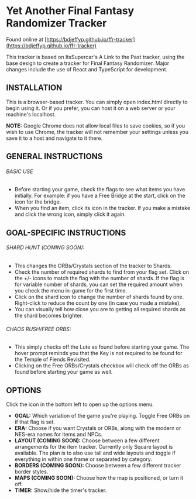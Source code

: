 # Yet Another Final Fantasy Randomizer Tracker

Found online at [https://bdjeffyp.github.io/ffr-tracker](https://bdjeffyp.github.io/ffr-tracker)

This tracker is based on ItsSupercar's A Link to the Past tracker, using the base design to create a tracker for Final Fantasy Randomizer.
Major changes include the use of React and TypeScript for development.

## INSTALLATION

This is a browser-based tracker. You can simply open index.html directly to begin using it. Or if you prefer, you can host it on a web server or your machine's localhost.

**NOTE:** Google Chrome does not allow local files to save cookies, so if you wish to use Chrome, the tracker will not remember your settings unless you save it to a host and navigate to it there.

## GENERAL INSTRUCTIONS

###### BASIC USE

- Before starting your game, check the flags to see what items you have initially. For example: if you have a Free Bridge at the start, click on the icon for the bridge.
- When you find an item, click its icon in the tracker. If you make a mistake and click the wrong icon, simply click it again.

## GOAL-SPECIFIC INSTRUCTIONS

###### SHARD HUNT (COMING SOON):

- This changes the ORBs/Crystals section of the tracker to Shards.
- Check the number of required shards to find from your flag set. Click on the +/- icons to match the flag with the number of shards. If the flag is for variable number of shards, you can set the required amount when you check the menu in-game for the first time.
- Click on the shard icon to change the number of shards found by one. Right-click to reduce the count by one (in case you made a mistake).
- You can visually tell how close you are to getting all required shards as the shard becomes brighter.

###### CHAOS RUSH/FREE ORBS:

- This simply checks off the Lute as found before starting your game. The hover prompt reminds you that the Key is not required to be found for the Temple of Fiends Revisited.
- Clicking on the Free ORBs/Crystals checkbox will check off the ORBs as found before starting your game as well.

## OPTIONS

Click the icon in the bottom left to open up the options menu.

- **GOAL:** Which variation of the game you're playing. Toggle Free ORBs on if that flag is set.
- **ERA:** Choose if you want Crystals or ORBs, along with the modern or NES-era names for items and NPCs.
- **LAYOUT (COMING SOON):** Choose between a few different arrangements for the item tracker. Currently only Square layout is available. The plan is to also use tall and wide layouts and toggle if everything in within one frame or separated by category.
- **BORDERS (COMING SOON):** Choose between a few different tracker border styles.
- **MAPS (COMING SOON):** Choose how the map is positioned, or turn it off.
- **TIMER:** Show/hide the timer's tracker.
